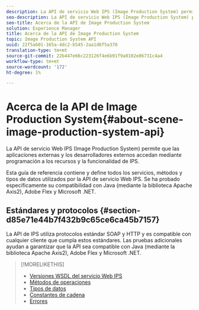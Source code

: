 ```yaml
---
description: La API de servicio Web IPS (Image Production System) permite que las aplicaciones externas y los desarrolladores externos accedan mediante programación a los recursos y la funcionalidad de IPS.
seo-description: La API de servicio Web IPS (Image Production System) permite que las aplicaciones externas y los desarrolladores externos accedan mediante programación a los recursos y la funcionalidad de IPS.
seo-title: Acerca de la API de Image Production System
solution: Experience Manager
title: Acerca de la API de Image Production System
topic: Image Production System API
uuid: 22f5a601-165a-4dc2-b545-2aa1d6f5a370
translation-type: tm+mt
source-git-commit: 22b447e66c223126f4e6b91f9a0102e86731c4a4
workflow-type: tm+mt
source-wordcount: '172'
ht-degree: 1%

---
```



# Acerca de la API de Image Production System{#about-scene-image-production-system-api}

La API de servicio Web IPS (Image Production System) permite que las aplicaciones externas y los desarrolladores externos accedan mediante programación a los recursos y la funcionalidad de IPS.

Esta guía de referencia contiene y define todos los servicios, métodos y tipos de datos utilizados por la API de servicio Web IPS. Se ha probado específicamente su compatibilidad con Java (mediante la biblioteca Apache Axis2), Adobe Flex y Microsoft .NET.

## Estándares y protocolos {#section-d85e71e44b7f432b9c65ce6ca45b7157}

La API de IPS utiliza protocolos estándar SOAP y HTTP y es compatible con cualquier cliente que cumpla estos estándares. Las pruebas adicionales ayudan a garantizar que la API sea compatible con Java (mediante la biblioteca Apache Axis2), Adobe Flex y Microsoft .NET.

>[!MORELIKETHIS]
>
>* [Versiones WSDL del servicio Web IPS](c-wsdl-versions.md#concept-aff3e13f3b59486882260b5f2e962226)
>* [Métodos de operaciones](operations/c-operations-intro/c-methods/c-methods.md)
>* [Tipos de datos](types/c-data-types/c-data-types.md#concept-dcf2ce73ff334e22bc4c634e3a0a50a6)
>* [Constantes de cadena](string-constants/c-string-constants/c-string-constants.md)
>* [Errores](faults/c-faults/c-faults.md#concept-28c5e495f39443ecab05384d8cf8ab6b)

